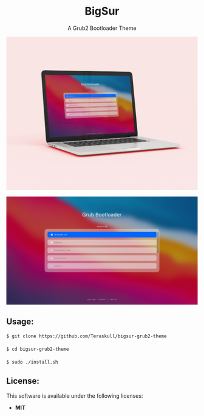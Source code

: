 <h1 align="center">
  BigSur
</h1>

<p align="center">
    A Grub2 Bootloader Theme
</p>

<div align="center">


![Mockup image](screenshots/bigsur_mockup.png)

![Bootloader image](screenshots/bigsur.png)

</div>


## Usage:

```bash
$ git clone https://github.com/Teraskull/bigsur-grub2-theme

$ cd bigsur-grub2-theme

$ sudo ./install.sh
```


## License:

This software is available under the following licenses:

  * **MIT**
